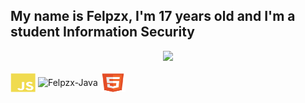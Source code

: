 ## My name is Felpzx, I'm 17 years old and I'm a student Information Security
 <div>
 
<div align="center">
<img src="https://cdn.discordapp.com/attachments/876900921022480427/888638904104792084/static_1.png" width="800px" />
</div>


</div>
<div style="display: inline_block"><br>
  <img align="center" alt="Felpzx-Js" height="30" width="40" src="https://raw.githubusercontent.com/devicons/devicon/master/icons/javascript/javascript-plain.svg">
  <img align="center" alt="Felpzx-Java" height="50" width="40" src="https://camo.githubusercontent.com/771cc18a712bf9edb0925a86164c34b0d803c4d9177dd4467eff7b777109c723/68747470733a2f2f696d672e736869656c64732e696f2f62616467652f4a6176612d4544384230303f7374796c653d666f722d7468652d6261646765266c6f676f3d6a617661266c6f676f436f6c6f723d7768697465">
  <img align="center" alt="Felpzx-HTML" height="30" width="40" src="https://raw.githubusercontent.com/devicons/devicon/master/icons/html5/html5-original.svg">
</div>
 
